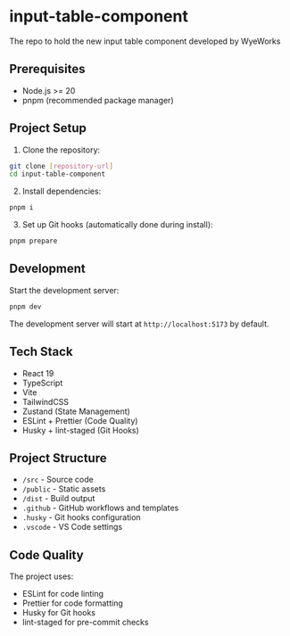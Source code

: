 # input-table-component

The repo to hold the new input table component developed by WyeWorks

## Prerequisites

- Node.js >= 20
- pnpm (recommended package manager)

## Project Setup

1. Clone the repository:

```bash
git clone [repository-url]
cd input-table-component
```

2. Install dependencies:

```bash
pnpm i
```

3. Set up Git hooks (automatically done during install):

```bash
pnpm prepare
```

## Development

Start the development server:

```bash
pnpm dev
```

The development server will start at `http://localhost:5173` by default.

## Tech Stack

- React 19
- TypeScript
- Vite
- TailwindCSS
- Zustand (State Management)
- ESLint + Prettier (Code Quality)
- Husky + lint-staged (Git Hooks)

## Project Structure

- `/src` - Source code
- `/public` - Static assets
- `/dist` - Build output
- `.github` - GitHub workflows and templates
- `.husky` - Git hooks configuration
- `.vscode` - VS Code settings

## Code Quality

The project uses:

- ESLint for code linting
- Prettier for code formatting
- Husky for Git hooks
- lint-staged for pre-commit checks
